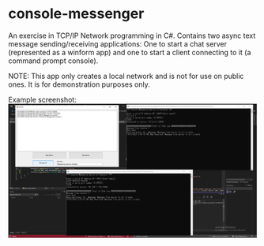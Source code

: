 # console-messenger
 An exercise in TCP/IP Network programming in C#. Contains two async text message sending/receiving applications: One to start a chat server (represented as a winform app) and one to start a client connecting to it (a command prompt console).
 
 
 NOTE: This app only creates a local network and is not for use on public ones. It is for demonstration purposes only.

 Example screenshot:
![alt text](/images/Example.png)
